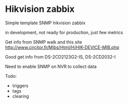 # Hikvision zabbix
Simple template SNMP hikvision zabbix

in development, not ready for production, just few metrics 

Get info from SNMP walk and this site http://www.circitor.fr/Mibs/Html/H/HIK-DEVICE-MIB.php

Good get info from DS-2CD2123G2-IS, DS-2CD2032-I

Need to enable SNMP on NVR to collect data

Todo:
- triggers
- tags
- clearing
